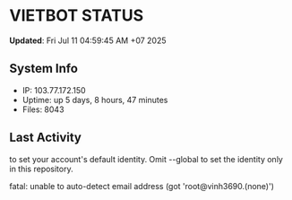# VIETBOT STATUS
**Updated**: Fri Jul 11 04:59:45 AM +07 2025

## System Info
- IP: 103.77.172.150
- Uptime: up 5 days, 8 hours, 47 minutes
- Files: 8043

## Last Activity

to set your account's default identity.
Omit --global to set the identity only in this repository.

fatal: unable to auto-detect email address (got 'root@vinh3690.(none)')

